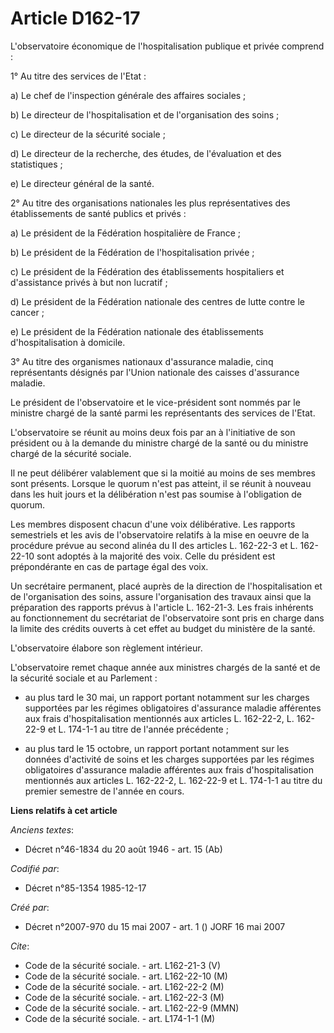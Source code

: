 # Article D162-17

L'observatoire économique de l'hospitalisation publique et privée comprend :

1° Au titre des services de l'Etat :

a) Le chef de l'inspection générale des affaires sociales ;

b) Le directeur de l'hospitalisation et de l'organisation des soins ;

c) Le directeur de la sécurité sociale ;

d) Le directeur de la recherche, des études, de l'évaluation et des statistiques ;

e) Le directeur général de la santé.

2° Au titre des organisations nationales les plus représentatives des établissements de santé publics et privés :

a) Le président de la Fédération hospitalière de France ;

b) Le président de la Fédération de l'hospitalisation privée ;

c) Le président de la Fédération des établissements hospitaliers et d'assistance privés à but non lucratif ;

d) Le président de la Fédération nationale des centres de lutte contre le cancer ;

e) Le président de la Fédération nationale des établissements d'hospitalisation à domicile.

3° Au titre des organismes nationaux d'assurance maladie, cinq représentants désignés par l'Union nationale des caisses
d'assurance maladie.

Le président de l'observatoire et le vice-président sont nommés par le ministre chargé de la santé parmi les représentants
des services de l'Etat.

L'observatoire se réunit au moins deux fois par an à l'initiative de son président ou à la demande du ministre chargé de la
santé ou du ministre chargé de la sécurité sociale.

Il ne peut délibérer valablement que si la moitié au moins de ses membres sont présents. Lorsque le quorum n'est pas atteint,
il se réunit à nouveau dans les huit jours et la délibération n'est pas soumise à l'obligation de quorum.

Les membres disposent chacun d'une voix délibérative. Les rapports semestriels et les avis de l'observatoire relatifs à la
mise en oeuvre de la procédure prévue au second alinéa du II des articles L. 162-22-3 et L. 162-22-10 sont adoptés à la
majorité des voix. Celle du président est prépondérante en cas de partage égal des voix.

Un secrétaire permanent, placé auprès de la direction de l'hospitalisation et de l'organisation des soins, assure
l'organisation des travaux ainsi que la préparation des rapports prévus à l'article L. 162-21-3. Les frais inhérents au
fonctionnement du secrétariat de l'observatoire sont pris en charge dans la limite des crédits ouverts à cet effet au budget
du ministère de la santé.

L'observatoire élabore son règlement intérieur.

L'observatoire remet chaque année aux ministres chargés de la santé et de la sécurité sociale et au Parlement :

- au plus tard le 30 mai, un rapport portant notamment sur les charges supportées par les régimes obligatoires d'assurance
maladie afférentes aux frais d'hospitalisation mentionnés aux articles L. 162-22-2, L. 162-22-9 et L. 174-1-1 au titre de
l'année précédente ;

- au plus tard le 15 octobre, un rapport portant notamment sur les données d'activité de soins et les charges supportées par
les régimes obligatoires d'assurance maladie afférentes aux frais d'hospitalisation mentionnés aux articles L. 162-22-2, L.
162-22-9 et L. 174-1-1 au titre du premier semestre de l'année en cours.

**Liens relatifs à cet article**

_Anciens textes_:

  - Décret n°46-1834 du 20 août 1946 - art. 15 (Ab)

_Codifié par_:

  - Décret n°85-1354 1985-12-17

_Créé par_:

  - Décret n°2007-970 du 15 mai 2007 - art. 1 () JORF 16 mai 2007

_Cite_:

  - Code de la sécurité sociale. - art. L162-21-3 (V)
  - Code de la sécurité sociale. - art. L162-22-10 (M)
  - Code de la sécurité sociale. - art. L162-22-2 (M)
  - Code de la sécurité sociale. - art. L162-22-3 (M)
  - Code de la sécurité sociale. - art. L162-22-9 (MMN)
  - Code de la sécurité sociale. - art. L174-1-1 (M)
